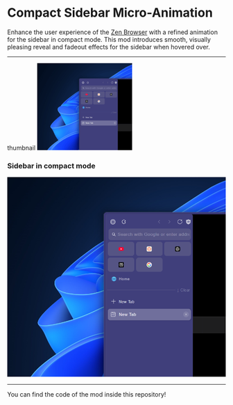 # Compact Sidebar Micro-Animation

Enhance the user experience of the [Zen Browser](https://zen-browser.app/) with a refined animation for the sidebar in compact mode. This mod introduces smooth, visually pleasing reveal and fadeout effects for the sidebar when hovered over.

---

thumbnail
![image](./sidebar-animation-thumbnail.png)

### Sidebar in compact mode
![image](./sidebar-animation.png)


---

You can find the code of the mod inside this repository!